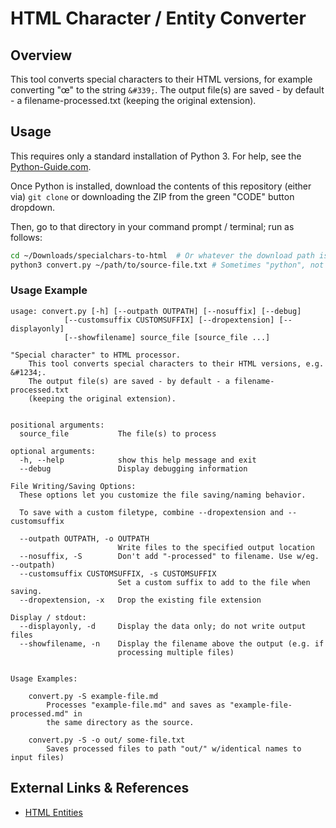 # HTML Character / Entity Converter

## Overview

This tool converts special characters to their HTML versions, for example
converting "&#339;" to the string `&#339;`. The output file(s) are saved - by
default - a filename-processed.txt (keeping the original extension).

## Usage

This requires only a standard installation of Python 3. For help, see the
[Python-Guide.com](https://docs.python-guide.org/starting/installation/).

Once Python is installed, download the contents of this repository (either via)
`git clone` or downloading the ZIP from the green "CODE" button dropdown.

Then, go to that directory in your command prompt / terminal; run as follows:

```bash
cd ~/Downloads/specialchars-to-html  # Or whatever the download path is
python3 convert.py ~/path/to/source-file.txt # Sometimes "python", not "python3"
```

### Usage Example

```text
usage: convert.py [-h] [--outpath OUTPATH] [--nosuffix] [--debug]
            [--customsuffix CUSTOMSUFFIX] [--dropextension] [--displayonly]
            [--showfilename] source_file [source_file ...]

"Special character" to HTML processor. 
    This tool converts special characters to their HTML versions, e.g. &#1234;.
    The output file(s) are saved - by default - a filename-processed.txt
    (keeping the original extension).
    

positional arguments:
  source_file           The file(s) to process

optional arguments:
  -h, --help            show this help message and exit
  --debug               Display debugging information

File Writing/Saving Options:
  These options let you customize the file saving/naming behavior.

  To save with a custom filetype, combine --dropextension and --customsuffix

  --outpath OUTPATH, -o OUTPATH
                        Write files to the specified output location
  --nosuffix, -S        Don't add "-processed" to filename. Use w/eg. --outpath)
  --customsuffix CUSTOMSUFFIX, -s CUSTOMSUFFIX
                        Set a custom suffix to add to the file when saving.
  --dropextension, -x   Drop the existing file extension

Display / stdout:
  --displayonly, -d     Display the data only; do not write output files
  --showfilename, -n    Display the filename above the output (e.g. if
                        processing multiple files)


Usage Examples:

    convert.py -S example-file.md
        Processes "example-file.md" and saves as "example-file-processed.md" in
        the same directory as the source.

    convert.py -S -o out/ some-file.txt
        Saves processed files to path "out/" w/identical names to input files)
```

## External Links & References

- [HTML Entities](https://www.w3.org/TR/html4/sgml/entities.html)
